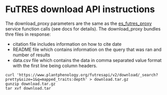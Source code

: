 # FuTRES download API instructions

The download_proxy parameters are the same as the [es_futres_proxy](docs/es_futres_proxy.md)  service function calls (see docs for details).
The download_proxy bundles thre files in response: 
 * citation file includes information on how to cite date
 * README file which contains information on the query that was ran and number of results
 * data.csv file which contains the data in comma separated value format with the first line being column headers.

```
curl 'https://www.plantphenology.org/futresapi/v2/download/_search?pretty&size=1&q=mapped_traits:depth' > download.tar.gz
gunzip download.tar.gz
tar xvf download.tar
```
